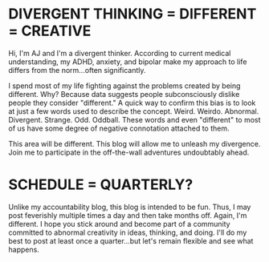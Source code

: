 # DIVERGENT THINKING = DIFFERENT = CREATIVE
Hi, I'm AJ and I'm a divergent thinker. According to current medical understanding, my ADHD, anxiety, and bipolar make my approach to life differs from the norm...often significantly.

I spend most of my life fighting against the problems created by being different. Why? Because data suggests people subconsciously dislike people they consider "different." A quick way to confirm this bias is to look at just a few words used to describe the concept. Weird. Weirdo. Abnormal. Divergent. Strange. Odd. Oddball. These words and even "different" to most of us have some degree of negative connotation attached to them.

This area will be different. This blog will allow me to unleash my divergence. Join me to participate in the off-the-wall adventures undoubtably ahead.

# SCHEDULE = QUARTERLY?
Unlike my accountability blog, this blog is intended to be fun. Thus, I may post feverishly multiple times a day and then take months off. Again, I'm different. I hope you stick around and become part of a community committed to abnormal creativity in ideas, thinking, and doing. I'll do my best to post at least once a quarter...but let's remain flexible and see what happens.
